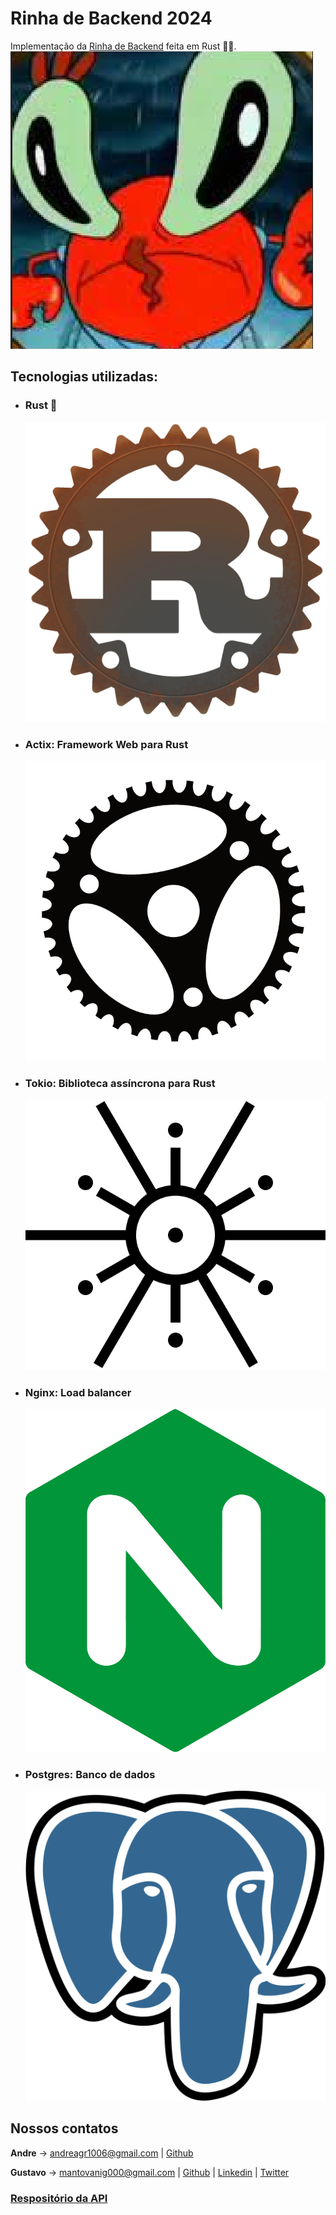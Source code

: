 # Rinha de Backend 2024
Implementação da [Rinha de Backend](https://github.com/zanfranceschi/rinha-de-backend-2024-q1) feita em Rust 🦀🔥.
![🦀](./assets/Screenshot%20from%202024-03-07%2008-24-09.png)


## Tecnologias utilizadas:
- ### Rust 🦀
    ![🦀](./assets/rust-logo-512x512.png)
- ### Actix: Framework Web para Rust
    ![Actix](./assets/logo.png)
- ### Tokio: Biblioteca assíncrona para Rust
    ![Tokio](./assets/Tokio_logo.svg.png)
- ### Nginx: Load balancer 
    ![Nginx](./assets/file-type-nginx-icon-1793x2048-yt5u3fm7.png)
- ### Postgres: Banco de dados
    ![Postgres](./assets/Postgresql_elephant.svg.png)

## Nossos contatos
**Andre** -> andreagr1006@gmail.com | [Github](https://github.com/AndreGabRos)

**Gustavo** -> mantovanig000@gmail.com | [Github](https://github.com/GustaMantovani) | [Linkedin](https://www.linkedin.com/in/gustavo-mantovani-5400442a7/) | [Twitter](https://twitter.com/liber_duck)

### [Respositório da API](https://github.com/AndreGabRos/rinha-de-backend-2024-q1-rust)